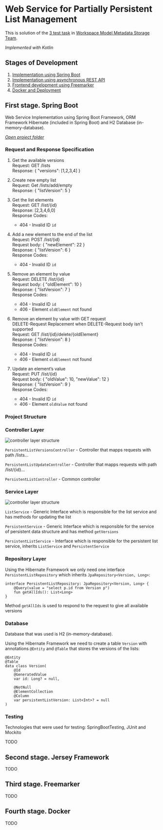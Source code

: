 # Web Service for Partially Persistent List Management

This is solution of the [3 test task](https://gist.github.com/mmazurkevich/a96393788246f85b2d2adf2cbff2af0e) in [Workspace Model Metadata Storage Team](https://internship.jetbrains.com/projects/1327/).

_Implemented with Kotlin_

## Stages of Development
1. [Implementation using Spring Boot](#stage1)
2. [Implementation using asynchronous REST API](#stage2)
3. [Frontend development using Freemarker](#stage3)
4. [Docker and Deployment](#stage4)

## <a name="stage1"></a>First stage. Spring Boot
Web Service Implementation using Spring Boot Framework, ORM Framework Hibernate (included in Spring Boot) and H2 Database (in-memory-database).

[_Open project folder_](https://github.com/BagritsevichStepan/wmms-test-task3/tree/main/wmms-test-task3)

### Request and Response Specification
1. Get the available versions<br />
  Request: GET /lists<br />
  Response: { "versions": [1,2,3,4] }

2. Create new empty list<br />
  Request: Get /lists/add/empty<br />
  Response: { "listVersion": 5 }

3. Get the list elements<br />
  Request: GET /list/{id}<br />
  Response: [2,3,4,6,0]<br />
  Response Codes:<br />
    * 404 - Invalid ID `id`

4. Add a new element to the end of the list<br />
  Request: POST /list/{id}<br />
  Request body: { "newElement": 22 }<br />
  Response: { "listVersion": 6 }<br />
  Response Codes:<br />
    * 404 - Invalid ID `id`

5. Remove an element by value<br />
  Request: DELETE /list/{id}<br />
  Request body: { "oldElement": 10 }<br />
  Response: { "listVersion": 7 }<br />
  Response Codes:<br />
    * 404 - Invalid ID `id`
    * 406 - Element `oldElement` not found
  
6. Remove an element by value with GET request<br />
  DELETE-Request Replacement when DELETE-Request body isn't supported<br />
  Request: GET /list/{id}/delete/{oldElement}<br />
  Response: { "listVersion": 8 }<br />
  Response Codes:<br />
    * 404 - Invalid ID `id`
    * 406 - Element `oldElement` not found

7. Update an element’s value<br />
  Request: PUT /list/{id}<br />
  Request body: { "oldValue": 10, "newValue": 12 }<br />
  Response: { "listVersion": 9 }<br />
  Response Codes:<br />
    * 404 - Invalid ID `id`
    * 406 - Element `oldValue` not found

### Project Structure

### Controller Layer
![controller layer structure](https://github.com/BagritsevichStepan/wmms-test-task3/blob/main/images/spring/2.png)

`PersistentListVersionsController` - Controller that mapps requests with path /lists...

`PersistentListUpdateController` - Controller that mapps requests with path /list/{id}...

`PersistentListController` - Common controller

### Service Layer
![controller layer structure](https://github.com/BagritsevichStepan/wmms-test-task3/blob/main/images/spring/3.png)

`ListService` - Generic Interface which is responsible for the list service and has methods for updating the list

`PersistentService` - Generic Interface which is responsible for the service of persistent data structure and has method `getVersions`

`PersistentListService` - Interface which is responsible for the persistent list service, inherits `ListService` and `PersistentService`

### Repository Layer
Using the Hibernate Framework we only need one interface `PersistentListRepository` which inherits `JpaRepository<Version, Long>`:
```
interface PersistentListRepository: JpaRepository<Version, Long> {
    @Query(value = "select p.id from Version p")
    fun getAllIds(): List<Long>
}
```
Method `getAllIds` is used to respond to the request to give all available versions

### Database
Database that was used is H2 (in-memory-database).

Using the Hibernate Framework we need to create a table `Version` with annotations `@Entity` and `@Table` that stores the versions of the lists:
```
@Entity
@Table
data class Version(
    @Id
    @GeneratedValue
    var id: Long? = null,

    @NotNull
    @ElementCollection
    @Column
    var persistentListVersion: List<Int>? = null
)
```

### Testing
Technologies that were used for testing: SpringBootTesting, JUnit and Mockito

TODO

## <a name="stage2"></a>Second stage. Jersey Framework
TODO

## <a name="stage3"></a>Third stage. Freemarker
TODO

## <a name="stage4"></a>Fourth stage. Docker
TODO
